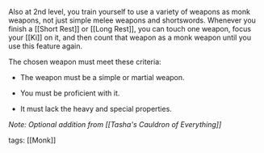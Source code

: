 Also at 2nd level, you train yourself to use a variety of weapons as monk weapons, not just simple melee weapons and shortswords. Whenever you finish a [[Short Rest]] or [[Long Rest]], you can touch one weapon, focus your [[Ki]] on it, and then count that weapon as a monk weapon until you use this feature again.

The chosen weapon must meet these criteria:

-   The weapon must be a simple or martial weapon.

-   You must be proficient with it.

-   It must lack the heavy and special properties.

*Note: Optional addition from [[Tasha's Cauldron of Everything]]*

tags: [[Monk]]